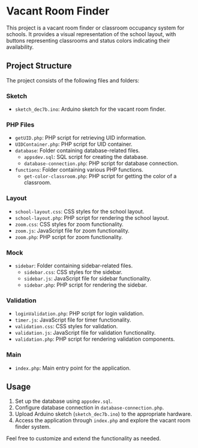 # Vacant Room Finder

This project is a vacant room finder or classroom occupancy system for schools. It provides a visual representation of the school layout, with buttons representing classrooms and status colors indicating their availability.

## Project Structure

The project consists of the following files and folders:

### Sketch

- `sketch_dec7b.ino`: Arduino sketch for the vacant room finder.

### PHP Files

- `getUID.php`: PHP script for retrieving UID information.
- `UIDContainer.php`: PHP script for UID container.
- `database`: Folder containing database-related files.
  - `appsdev.sql`: SQL script for creating the database.
  - `database-connection.php`: PHP script for database connection.
- `functions`: Folder containing various PHP functions.
  - `get-color-classroom.php`: PHP script for getting the color of a classroom.

### Layout

- `school-layout.css`: CSS styles for the school layout.
- `school-layout.php`: PHP script for rendering the school layout.
- `zoom.css`: CSS styles for zoom functionality.
- `zoom.js`: JavaScript file for zoom functionality.
- `zoom.php`: PHP script for zoom functionality.

### Mock

- `sidebar`: Folder containing sidebar-related files.
  - `sidebar.css`: CSS styles for the sidebar.
  - `sidebar.js`: JavaScript file for sidebar functionality.
  - `sidebar.php`: PHP script for rendering the sidebar.

### Validation

- `loginValidation.php`: PHP script for login validation.
- `timer.js`: JavaScript file for timer functionality.
- `validation.css`: CSS styles for validation.
- `validation.js`: JavaScript file for validation functionality.
- `validation.php`: PHP script for rendering validation components.

### Main

- `index.php`: Main entry point for the application.

## Usage

1. Set up the database using `appsdev.sql`.
2. Configure database connection in `database-connection.php`.
3. Upload Arduino sketch (`sketch_dec7b.ino`) to the appropriate hardware.
4. Access the application through `index.php` and explore the vacant room finder system.

Feel free to customize and extend the functionality as needed.
